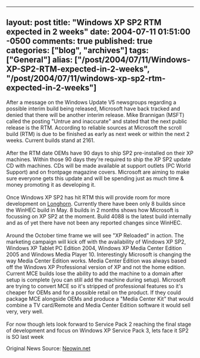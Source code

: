   ---
  layout: post
  title: "Windows XP SP2 RTM expected in 2 weeks"
  date: 2004-07-11 01:51:00 -0500
  comments: true
  published: true
  categories: ["blog", "archives"]
  tags: ["General"]
  alias: ["/post/2004/07/11/Windows-XP-SP2-RTM-expected-in-2-weeks", "/post/2004/07/11/windows-xp-sp2-rtm-expected-in-2-weeks"]
  ---
<!-- more -->
<P>After a message on the Windows Update V5 newsgroups regarding a possible interim build being released, Microsoft have back tracked and denied that there will be another interim release. Mike Brannigan (MSFT) called the posting "Untrue and inaccurate" and stated that the next public release is the RTM. According to reliable sources at Microsoft the scroll build (RTM) is due to be finished as early as next week or within the next 2 weeks. Current builds stand at 2161. <BR><BR>After the RTM date OEMs have 90 days to ship SP2 pre-installed on their XP machines. Within those 90 days they're required to ship the XP SP2 update CD with machines. CDs will be made available at support outlets (PC World Support) and on frontpage magazine covers. Microsoft are aiming to make sure everyone gets this update and will be spending just as much time &amp; money promoting it as developing it.<BR><BR>Once Windows XP SP2 has hit RTM this will provide room for more development on <A title="Windows " href="http://msdn.microsoft.com/longhorn/" target=_blank Longhorn??>Longhorn</A>. Currently there have been only 8 builds since the WinHEC build in May. 8 builds in 2 months shows how Microsoft is focussing on XP SP2 at the moment. Build 4088 is the latest build internally and as of yet there have not been any reported changes since WinHEC.<BR><BR>Around the October time frame we will see "XP Reloaded" in action. The marketing campaign will kick off with the availability of Windows XP SP2, Windows XP Tablet PC Edition 2004, Windows XP Media Center Edition 2005 and Windows Media Player 10. Interestingly Microsoft is changing the way Media Center Edition works. Media Center Edition was always based off the Windows XP Professional version of XP and not the home edition. Current MCE builds lose the ability to add the machine to a domain after setup is complete (you can still add the machine during setup). Microsoft are trying to convert MCE so it's stripped of professional features so it's cheaper for OEMs and for a possible retail on the product. If they could package MCE alongside OEMs and produce a "Media Center Kit" that would combine a TV card/Remote and Media Center Edition software it would sell very, very well.<BR><BR>For now though lets look forward to Service Pack 2 reaching the final stage of development and focus on Windows XP Service Pack 3, lets face it SP2 is SO last week</P>
<P>Original News Source: <A href="http://www.neowin.net/comments.php?id=22113&amp;category=main">Neowin.net</A></P>
